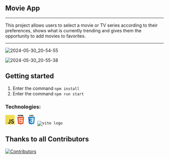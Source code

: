 ## Movie App

***
This project allows users to select a movie or TV series according to their preferences, shows what is currently trending and gives them the opportunity to add movies to favorites.
***

![2024-05-30_20-54-55](https://github.com/NadinKonst/Movie_app/assets/148748559/9ed060cc-ac2e-427d-ac77-987eb7ab2058)

![2024-05-30_20-55-38](https://github.com/NadinKonst/Movie_app/assets/148748559/294ef4a8-de8e-46c9-8384-402e5c8bd19b)

## Getting started

1. Enter the command ```npm install```
2. Enter the command ```npm run start```

### Technologies:
<code><img height="30" src="https://raw.githubusercontent.com/github/explore/80688e429a7d4ef2fca1e82350fe8e3517d3494d/topics/javascript/javascript.png"></code>
<code><img height="30" src="https://raw.githubusercontent.com/github/explore/80688e429a7d4ef2fca1e82350fe8e3517d3494d/topics/html/html.png"></code>
<code><img height="30" src="https://raw.githubusercontent.com/github/explore/80688e429a7d4ef2fca1e82350fe8e3517d3494d/topics/css/css.png"></code>
<code><img height="30" src="https://skillicons.dev/icons?i=vite" height="40" alt="vite logo"  /></code>


## Thanks to all Contributors
[![Contributors](https://contrib.rocks/image?repo=AleksandrovaPolina/Entertainment-web-app)](https://github.com/AleksandrovaPolina/Entertainment-web-app/graphs/contributors)
